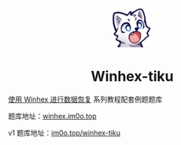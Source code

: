 <p align="center">
  <img src="./src/favicon.png" alt="Logo" width="80" height="80">
  <h1 align="center">Winhex-tiku</h1>
</p>


[使用 Winhex 进行数据恢复](https://blog.im0o.top/posts/1aa64c01.html) 系列教程配套例题题库

题库地址：[winhex.im0o.top](https://winhex.im0o.top)

v1 题库地址：[im0o.top/winhex-tiku](https://im0o.top/winhex-tiku)